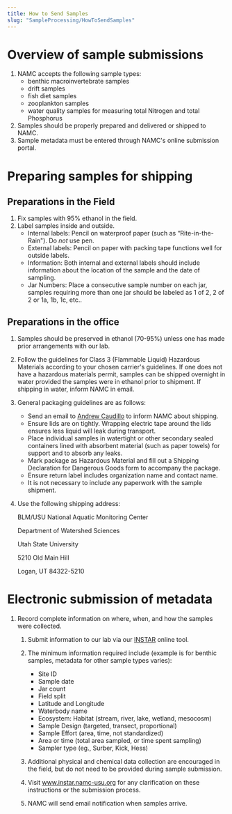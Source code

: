 ```yaml
---
title: How to Send Samples
slug: "SampleProcessing/HowToSendSamples"
---
```


# Overview of sample submissions

  1. NAMC accepts the following sample types:
        - benthic macroinvertebrate samples
        - drift samples
        - fish diet samples
        - zooplankton samples
        - water quality samples for measuring total Nitrogen and total Phosphorus
  2. Samples should be properly prepared and delivered or shipped to NAMC.
  3. Sample metadata must be entered through NAMC's online submission portal.
    
# Preparing samples for shipping

## Preparations in the Field

1. Fix samples with 95% ethanol in the field.
1. Label samples inside and outside.
    - Internal labels: Pencil on waterproof paper (such as “Rite-in-the-Rain"). Do _not_ use pen.
    - External labels: Pencil on paper with packing tape functions well for outside labels.
    - Information: Both internal and external labels should include information about the location of the sample and the date of sampling.
    - Jar Numbers: Place a consecutive sample number on each jar, samples requiring more than one jar should be labeled as 1 of 2, 2 of 2 or 1a, 1b, 1c,         etc..

## Preparations in the office

1. Samples should be preserved in ethanol (70-95%) unless one has made prior arrangements with our lab.  
2. Follow the guidelines for Class 3 (Flammable Liquid) Hazardous Materials according to your chosen carrier's guidelines.  If one does not have a hazardous materials permit, samples can be shipped overnight in water provided the samples were in ethanol prior to shipment.  If shipping in water, inform NAMC in email. 
3. General packaging guidelines are as follows:

    - Send an email to [Andrew Caudillo](Andrew.caudillo@usu.edu) to inform NAMC about shipping.
    - Ensure lids are on tightly. Wrapping electric tape around the lids ensures less liquid will leak during transport.
    - Place individual samples in watertight or other secondary sealed containers lined with absorbent material (such as paper towels) for support and to         absorb any leaks. 
    - Mark package as Hazardous Material and fill out a Shipping Declaration for Dangerous Goods form to accompany the package.
    - Ensure return label includes organization name and contact name.
    - It is not necessary to include any paperwork with the sample shipment.
    
4. Use the following shipping address:
        
   BLM/USU National Aquatic Monitoring Center
   
   Department of Watershed Sciences
   
   Utah State University
   
   5210 Old Main Hill
   
   Logan, UT 84322-5210

# Electronic submission of metadata

1. Record complete information on where, when, and how the samples were collected.
    1. Submit information to our lab via our [INSTAR](http://instar.namc-usu.org) online tool.
    1. The minimum information required include (example is for benthic samples, metadata for other sample types varies):
       - Site ID
       - Sample date
       - Jar count
       - Field split
       - Latitude and Longitude
       - Waterbody name
       - Ecosystem: Habitat (stream, river, lake, wetland, mesocosm)
       - Sample Design (targeted, transect, proportional)
       - Sample Effort (area, time, not standardized)
       - Area or time (total area sampled, or time spent sampling)
       - Sampler type (eg., Surber, Kick, Hess)
       
    1. Additional physical and chemical data collection are encouraged in the field, but do not need to be provided during sample submission.

    1. Visit www.instar.namc-usu.org for any clarification on these instructions or the submission process.

    1. NAMC will send email notification when samples arrive.
